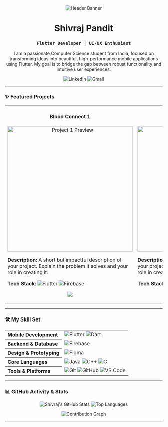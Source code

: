<div align="center">

<img src="https://raw.githubusercontent.com/i-am-vishal-k/i-am-vishal-k/main/assets/banner.png" alt="Header Banner"/>

# **Shivraj Pandit**
### `Flutter Developer | UI/UX Enthusiast`

</div>

<p align="center">
  I am a passionate Computer Science student from India, focused on transforming ideas into beautiful, high-performance mobile applications using Flutter. My goal is to bridge the gap between robust functionality and intuitive user experiences.
</p>

<div align="center">
  <a href="https://www.linkedin.com/in/shivraj-pandit-9ab2a12a2" target="_blank" style="text-decoration:none;">
    <img src="https://img.shields.io/badge/LinkedIn-0077B5?style=for-the-badge&logo=linkedin&logoColor=white" alt="LinkedIn"/>
  </a>
  <a href="mailto:panditshivraj934@gmail.com" target="_blank" style="text-decoration:none;">
    <img src="https://img.shields.io/badge/Gmail-D14836?style=for-the-badge&logo=gmail&logoColor=white" alt="Gmail"/>
  </a>
  </div>

---

### ✨ Featured Projects

<table>
  <tr>
    <td width="50%">
      <h4 align="center">Blood Connect 1</h4>
      <p align="center">
        <a href="[LINK_TO_YOUR_PROJECT_REPO]">
          <img src="https://via.placeholder.com/400x250.png?text=Your+Project+Screenshot" alt="Project 1 Preview" width="400" />
        </a>
      </p>
      <p>
        <strong>Description:</strong> A short but impactful description of your project. Explain the problem it solves and your role in creating it.
      </p>
      <p>
        <strong>Tech Stack:</strong>
        <img src="https://img.shields.io/badge/Flutter-02569B?style=for-the-badge&logo=flutter&logoColor=white" alt="Flutter"/>
        <img src="https://img.shields.io/badge/Firebase-FFCA28?style=for-the-badge&logo=firebase&logoColor=black" alt="Firebase"/>
      </p>
      <p align="center">
        <a href="[LINK_TO_YOUR_PROJECT_REPO]"><img src="https://img.shields.io/badge/Source_Code-000000?style=for-the-badge&logo=github&logoColor=white"/></a>
        </p>
    </td>
    <td width="50%">
      <h4 align="center">Learn Together 2</h4>
      <p align="center">
        <a href="[LINK_TO_YOUR_PROJECT_REPO]">
          <img src="https://via.placeholder.com/400x250.png?text=Your+Project+Screenshot" alt="Project 2 Preview" width="400" />
        </a>
      </p>
      <p>
        <strong>Description:</strong> A short but impactful description of your project. Explain the problem it solves and your role in creating it.
      </p>
      <p>
        <strong>Tech Stack:</strong>
        <img src="https://img.shields.io/badge/Flutter-02569B?style=for-the-badge&logo=flutter&logoColor=white" alt="Flutter"/>
        <img src="https://img.shields.io/badge/Figma-F24E1E?style=for-the-badge&logo=figma&logoColor=white" alt="Figma"/>
      </p>
      <p align="center">
        <a href="[LINK_TO_YOUR_PROJECT_REPO]"><img src="https://img.shields.io/badge/Source_Code-000000?style=for-the-badge&logo=github&logoColor=white"/></a>
        </p>
    </td>
  </tr>
</table>

---

### 🛠️ My Skill Set

<table width="100%">
  <tr>
    <th align="left">Mobile Development</th>
    <td>
      <img src="https://img.shields.io/badge/Flutter-02569B?style=for-the-badge&logo=flutter&logoColor=white" alt="Flutter"/>
      <img src="https://img.shields.io/badge/Dart-0175C2?style=for-the-badge&logo=dart&logoColor=white" alt="Dart"/>
    </td>
  </tr>
  <tr>
    <th align="left">Backend & Database</th>
    <td>
      <img src="https://img.shields.io/badge/Firebase-FFCA28?style=for-the-badge&logo=firebase&logoColor=black" alt="Firebase"/>
    </td>
  </tr>
  <tr>
    <th align="left">Design & Prototyping</th>
    <td>
      <img src="https://img.shields.io/badge/Figma-F24E1E?style=for-the-badge&logo=figma&logoColor=white" alt="Figma"/>
    </td>
  </tr>
  <tr>
    <th align="left">Core Languages</th>
    <td>
      <img src="https://img.shields.io/badge/Java-ED8B00?style=for-the-badge&logo=openjdk&logoColor=white" alt="Java"/>
      <img src="https://img.shields.io/badge/C%2B%2B-00599C?style=for-the-badge&logo=c%2B%2B&logoColor=white" alt="C++"/>
      <img src="https://img.shields.io/badge/C-A8B9CC?style=for-the-badge&logo=c&logoColor=white" alt="C"/>
    </td>
  </tr>
  <tr>
    <th align="left">Tools & Platforms</th>
    <td>
      <img src="https://img.shields.io/badge/Git-F05032?style=for-the-badge&logo=git&logoColor=white" alt="Git"/>
      <img src="https://img.shields.io/badge/GitHub-181717?style=for-the-badge&logo=github&logoColor=white" alt="GitHub"/>
      <img src="https://img.shields.io/badge/VS_Code-007ACC?style=for-the-badge&logo=visual-studio-code&logoColor=white" alt="VS Code"/>
    </td>
  </tr>
</table>

---

### 📊 GitHub Activity & Stats

<p align="center">
  <img src="https://github-readme-stats.vercel.app/api?username=shivrajpandit&show_icons=true&theme=merko&hide_border=true&count_private=true" alt="Shivraj's GitHub Stats" />
  <img src="https://github-readme-stats.vercel.app/api/top-langs/?username=shivrajpandit&layout=compact&theme=merko&hide_border=true" alt="Top Languages" />
</p>
<p align="center">
  <img src="https://github-readme-activity-graph.vercel.app/graph?username=shivrajpandit&theme=react-dark&hide_border=true&area=true" alt="Contribution Graph" />
</p>

---
